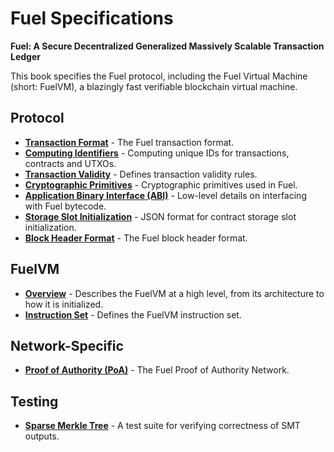 # Fuel Specifications

<!-- markdownlint-disable-next-line MD036 -->
**Fuel: A Secure Decentralized Generalized Massively Scalable Transaction Ledger**

This book specifies the Fuel protocol, including the Fuel Virtual Machine
(short: FuelVM), a blazingly fast verifiable blockchain virtual machine.

## Protocol

- [**Transaction Format**](./protocol/tx_format/index.md) - The Fuel transaction format.
- [**Computing Identifiers**](./protocol/id/index.md) - Computing unique IDs for transactions, contracts and UTXOs.
- [**Transaction Validity**](./protocol/tx_validity.md) - Defines transaction validity rules.
- [**Cryptographic Primitives**](./protocol/cryptographic_primitives.md) - Cryptographic primitives used in Fuel.
- [**Application Binary Interface (ABI)**](./protocol/abi/index.md) - Low-level details on interfacing with Fuel bytecode.
- [**Storage Slot Initialization**](./protocol/storage_initialization.md) - JSON format for contract storage slot initialization.
- [**Block Header Format**](./protocol/block_header.md) - The Fuel block header format.

## FuelVM

- [**Overview**](./vm/index.md) - Describes the FuelVM at a high level, from its architecture to how it is initialized.
- [**Instruction Set**](./vm/instruction_set.md) - Defines the FuelVM instruction set.

## Network-Specific

- [**Proof of Authority (PoA)**](./network/poa.md) - The Fuel Proof of Authority Network.

## Testing

- [**Sparse Merkle Tree**](./tests/sparse_merkle_tree_tests.md) - A test suite for verifying correctness of SMT outputs.
